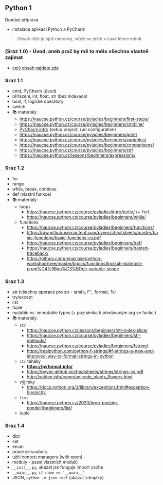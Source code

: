 ## Python 1

Domácí příprava
- instalace aplikací Python a PyCharm

> Obsah níže je spíš rámcový, může se ještě v čase lehce měnit.

### (Sraz 1.0) - Úvod, aneb proč by mě to mělo všechno vlastně zajímat
- [celý obsah najdete zde](python1.0-intro.md)


### Sraz 1.1
- cmd, PyCharm (úvod)
- přiřazení, int, float, str (bez indexace)
- bool, if, logické operátory
- switch
- 📚 materiály: 
  * https://naucse.python.cz/course/pyladies/beginners/first-steps/
  * https://naucse.python.cz/course/pyladies/beginners/cmdline/
  * [PyCharm intro](../topics/pycharm-intro/README.md) (setup project, run configuration)
  * https://naucse.python.cz/course/pyladies/beginners/print/
  * https://naucse.python.cz/course/pyladies/beginners/variables/
  * https://naucse.python.cz/course/pyladies/beginners/comparisons/
  * https://naucse.python.cz/course/pyladies/beginners/str/
  * https://naucse.python.cz/lessons/beginners/expressions/

### Sraz 1.2
- for
- range
- while, break, continue
- def (vlastní funkce)
- 📚 materiály:
  - loops
      * https://naucse.python.cz/course/pyladies/intro/turtle/ (+ `for`)
      * https://naucse.python.cz/course/pyladies/beginners/while/
  - functions
      * https://naucse.python.cz/course/pyladies/beginners/functions/
      * https://raw.githubusercontent.com/pyvec/cheatsheets/master/basic-functions/basic-functions-cs.pdf
      * https://naucse.python.cz/course/pyladies/beginners/def/
      * https://naucse.python.cz/course/pyladies/beginners/nested-traceback/
      * https://github.com/mpavlase/python-workshop/tree/master/topics/functions#rozsah-platnosti-prom%C4%9Bnn%C3%BDch-variable-scope

### Sraz 1.3
- str (všechny operace pro str - tahák, f'', .format, %)
- try/except
- list
- tuple
- mutable vs. immutable types (+ poznámka k předávaným arg ve funkci)
- 📚 materiály:
  - `str`
      * https://naucse.python.cz/lessons/beginners/str-index-slice/
      * https://naucse.python.cz/course/pyladies/beginners/str-methods/
      * https://naucse.python.cz/course/pyladies/beginners/fstring/
      * https://realpython.com/python-f-strings/#f-strings-a-new-and-improved-way-to-format-strings-in-python
  - `str` taháky
      * **https://pyformat.info/**
      * https://pyvec.github.io/cheatsheets/strings/strings-cs.pdf
      * http://xahlee.info/comp/unicode_plants_flowers.html
  - výjimky
      * https://docs.python.org/3/library/exceptions.html#exception-hierarchy
  - `list`
      * https://naucse.python.cz/2020/brno-podzim-pondeli/beginners/list/
  - tuple


### Sraz 1.4
- dict
- set
- enum
- práce se soubory
- užití context manageru (with open)
- moduly - psaní vlastních modulů
- `__init__.py`, ukázat jak funguje import cache
- `__main__.py`, `if name == '__main__'`
- JSON, `python -m json.tool` (ukázat zdrojáky)

